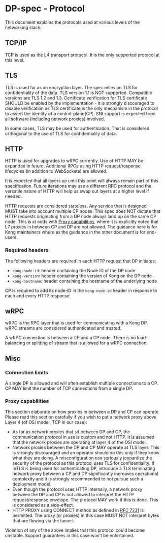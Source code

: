 # DP-spec - Protocol

This document explains the protocols used at various levels of the networking
stack.

## TCP/IP

TCP is used as the L4 transport protocol. It is the only supported protocol
at this level.

## TLS

TLS is used for as an encryption layer. The spec relies on TLS for
confidentiality of the data. TLS version 1.1 is NOT supported. Compatible
versions are TLS 1.2 and 1.3. Certificate verification for TLS certificate
SHOULD be enabled by the implementation - it is strongly discouraged to disable
verification as TLS certificate is the only mechanism in the protocol to assert
the identity of a control-plane(CP).
SNI support is expected from all software (including network proxies) involved.

In some cases, TLS may be used for authentication. That is considered
orthogonal to the use of TLS for confidentiality of data.

## HTTP

HTTP is used for upgrades to wRPC currently. 
Use of HTTP MAY be expanded in future.
Additional RPCs using HTTP request/response lifecycles (in addition to WebSockets)
are allowed.

It is expected that all layers up until this point will always remain part of
this specification. Future iterations may use a different RPC protocol and the
versatile nature of HTTP will help us swap out layers at a higher level
if needed.

HTTP requests are considered stateless. Any service that is designed MUST take
into account multiple CP nodes. This spec does NOT dictate that HTTP requests
originating from a DP node always land up on the same CP node. This is at
odds with [Proxy capabilities](protocol.md#proxy-capabilities), where it is
explicitly noted that L7 proxies in between CP and DP are not allowed.
The guidance here is for Kong maintainers where as the guidance in the 
other document is for end-users.

### Required headers

The following headers are required in each HTTP request that DP initiates:
- `kong-node-id`: header containing the Node ID of the DP node
- `kong-version`: header containing the version of Kong on the DP node
- `kong-hostname`: header containing the hostname of the underlying node

CP is required to add its node-iD in the
`kong-node-id` header in response to each and every HTTP response.

## wRPC

wRPC is the RPC layer that is used for communicating with a Kong DP. wRPC
streams are considered authenticated and trusted.

A wRPC connection is between a DP and a CP node. There is no load-balancing or
splitting of stream that is allowed for a wRPC connection.

## Misc

### Connection limits

A single DP is allowed and will often establish multiple connections to a CP.
CP MAY limit the number of TCP connections from a single DP.

### Proxy capabilities

This section elaborate on how proxies in between a DP and CP can operate.
Please read this section carefully if you wish to put a network proxy above
Layer 4 (of OSI model, TCP in our case):
- As far as network proxies that sit between DP and CP, the communication
  protocol in use is custom and not HTTP. It is assumed that the network
  proxies are operating at layer 4 of the OSI model.
- Network proxies between the DP and CP MAY operate at TLS layer. This is
  strongly discouraged and an operator should do this only if they know what
  they are doing. A misconfiguration can seriously jeopardize the security of
  the protocol as this protocol uses TLS for confidentiality. If mTLS is being
  used for authenticating DP, introduce a TLS terminating network proxy between
  a CP and DP significantly increases operational complexity and it is strongly
  recommended to not pursue such a deployment model.
- Even though the protocol uses HTTP internally, a network proxy between the DP
  and CP is not allowed to interpret the HTTP request/response envelope. The
  protocol MAY work if this is done. This is considered as a side-effect.
- HTTP PROXY using CONNECT method as defined in [RFC
  7231](https://datatracker.ietf.org/doc/html/rfc7231#section-4.3.6) is
  permitted. The proxy (or proxies) in this case MUST NOT interpret bytes that
  are flowing via the tunnel.

Violation of any of the above implies that this protocol could become unstable.
Support guarantees in this case won't be entertained.

